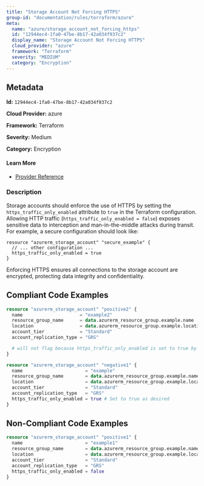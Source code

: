 ```yaml
---
title: "Storage Account Not Forcing HTTPS"
group-id: "documentation/rules/terraform/azure"
meta:
  name: "azure/storage_account_not_forcing_https"
  id: "12944ec4-1fa0-47be-8b17-42a034f937c2"
  display_name: "Storage Account Not Forcing HTTPS"
  cloud_provider: "azure"
  framework: "Terraform"
  severity: "MEDIUM"
  category: "Encryption"
---
```

## Metadata

**Id:** `12944ec4-1fa0-47be-8b17-42a034f937c2`

**Cloud Provider:** azure

**Framework:** Terraform

**Severity:** Medium

**Category:** Encryption

#### Learn More

 - [Provider Reference](https://registry.terraform.io/providers/hashicorp/azurerm/latest/docs/resources/storage_account#https_traffic_only_enabled-1)

### Description

 Storage accounts should enforce the use of HTTPS by setting the `https_traffic_only_enabled` attribute to `true` in the Terraform configuration. Allowing HTTP traffic (`https_traffic_only_enabled = false`) exposes sensitive data to interception and man-in-the-middle attacks during transit. For example, a secure configuration should look like:

```
resource "azurerm_storage_account" "secure_example" {
  // ... other configuration ...
  https_traffic_only_enabled = true
}
```

Enforcing HTTPS ensures all connections to the storage account are encrypted, protecting data integrity and confidentiality.


## Compliant Code Examples
```terraform
resource "azurerm_storage_account" "positive2" {
  name                     = "example2"
  resource_group_name      = data.azurerm_resource_group.example.name
  location                 = data.azurerm_resource_group.example.location
  account_tier             = "Standard"
  account_replication_type = "GRS"

  # will not flag because https_traffic_only_enabled is set to true by default so we do not error
}

```

```terraform
resource "azurerm_storage_account" "negative1" {
  name                       = "example"
  resource_group_name        = data.azurerm_resource_group.example.name
  location                   = data.azurerm_resource_group.example.location
  account_tier               = "Standard"
  account_replication_type   = "GRS"
  https_traffic_only_enabled = true # Set to true as desired
}

```
## Non-Compliant Code Examples
```terraform
resource "azurerm_storage_account" "positive1" {
  name                       = "example1"
  resource_group_name        = data.azurerm_resource_group.example.name
  location                   = data.azurerm_resource_group.example.location
  account_tier               = "Standard"
  account_replication_type   = "GRS"
  https_traffic_only_enabled = false
}

```